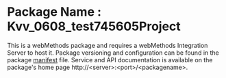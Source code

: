 # Package Name : Kvv_0608_test745605Project
This is a webMethods package and requires a webMethods Integration Server to host it. Package versioning and configuration can be found in the package [manifest](./Kvv_0608_test745605Project/manifest.v3) file. Service and API documentation is available on the package's home page http://&lt;server&gt;:&lt;port&gt;/&lt;packagename>.